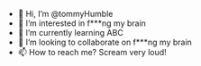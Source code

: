 - 👋 Hi, I’m @tommyHumble
- 👀 I’m interested in f***ng my brain
- 🌱 I’m currently learning ABC
- 💞️ I’m looking to collaborate on f***ng my brain
- 📫 How to reach me? Scream very loud!

<!---
tommyHumble/tommyHumble is a ✨ special ✨ repository because its `README.md` (this file) appears on your GitHub profile.
You can click the Preview link to take a look at your changes.
--->
